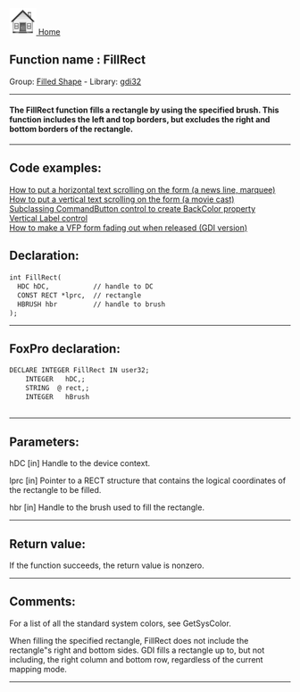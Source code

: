 [<img src="../../images/home.png"> Home ](https://github.com/VFPX/Win32API)  

## Function name : FillRect
Group: [Filled Shape](../../functions_group.md#Filled_Shape)  -  Library: [gdi32](../../../libraries.md#gdi32)  
***  


#### The FillRect function fills a rectangle by using the specified brush. This function includes the left and top borders, but excludes the right and bottom borders of the rectangle. 
***  


## Code examples:
[How to put a horizontal text scrolling on the form (a news line, marquee)](../../samples/sample_352.md)  
[How to put a vertical text scrolling on the form (a movie cast)](../../samples/sample_354.md)  
[Subclassing CommandButton control to create BackColor property](../../samples/sample_392.md)  
[Vertical Label control](../../samples/sample_398.md)  
[How to make a VFP form fading out when released (GDI version)](../../samples/sample_528.md)  

## Declaration:
```foxpro  
int FillRect(
  HDC hDC,           // handle to DC
  CONST RECT *lprc,  // rectangle
  HBRUSH hbr         // handle to brush
);  
```  
***  


## FoxPro declaration:
```foxpro  
DECLARE INTEGER FillRect IN user32;
	INTEGER   hDC,;
	STRING  @ rect,;
	INTEGER   hBrush
  
```  
***  


## Parameters:
hDC 
[in] Handle to the device context. 

lprc 
[in] Pointer to a RECT structure that contains the logical coordinates of the rectangle to be filled. 

hbr 
[in] Handle to the brush used to fill the rectangle.  
***  


## Return value:
If the function succeeds, the return value is nonzero.  
***  


## Comments:
For a list of all the standard system colors, see GetSysColor.  
  
When filling the specified rectangle, FillRect does not include the rectangle"s right and bottom sides. GDI fills a rectangle up to, but not including, the right column and bottom row, regardless of the current mapping mode.   
  
***  

